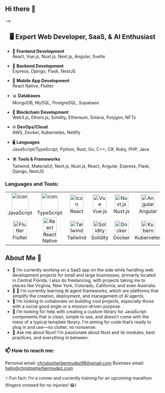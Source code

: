 ## Hi there 👋

-->

<h2 align="center">🖥️ Expert Web Developer, SaaS, & AI Enthusiast</h2>

- 🌟 **Frontend Development**<br/>
  React, Vue.js, Nuxt.js, Next.js, Angular, Svelte<br/>
  
- 🔧 **Backend Development**<br/>
  Express, Django, Flask, NestJS<br/>
  
- 📱 **Mobile App Development**<br/>
  React Native, Flutter<br/>
  
- 📊 **Databases**<br/>
  MongoDB, MySQL, PostgreSQL, Supabase<br/>
  
- 🚀 **Blockchain Development**<br/>
  Web3.js, Ethers.js, Solidity, Ethereum, Solana, Polygon, NFTs<br/>
  
- 🌐 **DevOps/Cloud**<br/>
  AWS, Docker, Kubernetes, Netlify<br/>
  
- 🖥️ **Languages**<br/>
  JavaScript/TypeScript, Python, Rust, Go, C++, C#, Ruby, PHP, Java<br/>

- 🛠️ **Tools & Frameworks**<br/>
  Tailwind, MaterialUI, Next.js, Nuxt.js, React, Angular, Express, Flask, Django, NestJS<br/>
  
<h3 align="left">Languages and Tools:</h3>

<table align="center">
  <tr>
    <td align="center" width="90">
      <img src="https://techstack-generator.vercel.app/js-icon.svg" alt="icon" width="55" height="55" />
      <br>JavaScript
    </td>
    <td align="center" width="90">
      <img src="https://techstack-generator.vercel.app/ts-icon.svg" alt="icon" width="55" height="55" />
      <br>TypeScript
    </td>
    <td align="center" width="90">
      <img src="https://cdn.simpleicons.org/react/61DAFB" alt="icon" width="45" height="45" />
      <br>React
    </td>
    <td align="center" width="90">
      <img src="https://skillicons.dev/icons?i=vue" width="45" height="45" alt="Vue" />
      <br>Vue.js
    </td>
    <td align="center" width="90">
      <img src="https://skillicons.dev/icons?i=nuxtjs" width="45" height="45" alt="Nuxt.js" />
      <br>Nuxt.js
    </td>
    <td align="center" width="90">
      <img src="https://skillicons.dev/icons?i=angular" width="45" height="45" alt="Angular" />
      <br>Angular
    </td>
    <td align="center" width="90">
      <img src="https://cdn.simpleicons.org/mongodb/47A248" alt="icon" width="45" height="45" />
      <br>MongoDB
    </td>
    <td align="center" width="90">
      <img src="https://techstack-generator.vercel.app/mysql-icon.svg" alt="icon" width="55" height="55" />
      <br>MySQL
    </td>
    <td align="center" width="90">
      <img src="https://skillicons.dev/icons?i=postgres" width="45" height="45" alt="PostgreSQL" />
      <br>PostgreSQL
    </td>
    <td align="center" width="90">
      <img src="https://skillicons.dev/icons?i=supabase" width="45" height="45" alt="Supabase" />
      <br>Supabase
    </td>
  </tr>
  <tr>
    <td align="center" width="90">
      <img src="https://skillicons.dev/icons?i=flutter" width="45" height="45" alt="Flutter" />
      <br>Flutter
    </td>
    <td align="center" width="90">
      <img src="https://skillicons.dev/icons?i=react" width="45" height="45" alt="React" />
      <br>React Native
    </td>
    <td align="center" width="90">
      <img src="https://skillicons.dev/icons?i=tailwind" width="45" height="45" alt="Tailwind" />
      <br>Tailwind
    </td>
    <td align="center" width="90">
      <img src="https://skillicons.dev/icons?i=solidity" width="45" height="45" alt="Solidity" />
      <br>Solidity
    </td>
    <td align="center" width="90">
      <img src="https://skillicons.dev/icons?i=docker" width="45" height="45" alt="Docker" />
      <br>Docker
    </td>
    <td align="center" width="90">
      <img src="https://skillicons.dev/icons?i=kubernetes" width="45" height="45" alt="Kubernetes" />
      <br>Kubernetes
    </td>
    <td align="center" width="90">
      <img src="https://skillicons.dev/icons?i=aws" width="45" height="45" alt="AWS" />
      <br>AWS
    </td>
    <td align="center" width="90">
      <img src="https://skillicons.dev/icons?i=netlify" width="45" height="45" alt="Netlify" />
      <br>Netlify
    </td>
  </tr>
</table>


## About Me 👋
- 🔭 I’m currently working on a SaaS app on the side while handling web development projects for small and large businesses, primarily located in Central Florida. I also do freelancing, with projects taking me to places like Virginia, New York, Colorado, California, and even Australia.
- 🌱 🌱 I’m currently learning AI agent frameworks, which are platforms that simplify the creation, deployment, and management of AI agents.
- 👯 I’m looking to collaborate on building cool projects, especially those with a social good angle or a mission-driven purpose.
- 🤔 I’m looking for help with creating a custom library for JavaScript components that is clean, simple to use, and doesn’t come with the mess of a typical template library. I'm aiming for code that’s ready to plug in and use—no clutter, no nonsense.
- 💬 Ask me about Nuxt! I’m passionate about Nuxt and its modules, best practices, and everything in between.

### 📫 How to reach me:
 Personal email: christopherbermudez98@gmail.com
 Business email: hello@christopherbermudez.com

⚡ Fun fact: I’m a runner and currently training for an upcoming marathon (fingers crossed for no injuries! 😂)

